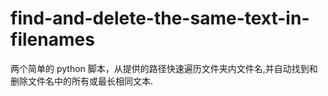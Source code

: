 # find-and-delete-the-same-text-in-filenames
两个简单的 python 脚本，从提供的路径快速遍历文件夹内文件名,并自动找到和删除文件名中的所有或最长相同文本.
